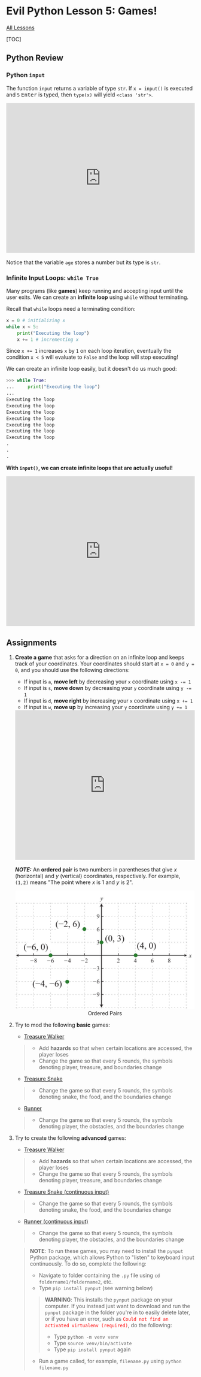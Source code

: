 # Evil Python Lesson 5: Games!

[All Lessons](https://zsiegel92.github.io/evilpython/)

[TOC]


## Python Review

### Python `input`

The function `input` returns a variable of type `str`. If `x = input()` is executed and `5` <kbd>Enter</kbd> is typed, then `type(x)` will yield `<class 'str'>`.

<iframe height="400px" width="100%" src="https://repl.it/@ZSiegel/Input2?lite=true" scrolling="no" frameborder="no" allowtransparency="true" allowfullscreen="true" sandbox="allow-forms allow-pointer-lock allow-popups allow-same-origin allow-scripts allow-modals"></iframe>

Notice that the variable `age` stores a number but its type is `str`.

### Infinite Input Loops: `while True`

Many programs (like **games**) keep running and accepting input until the user exits. We can create an **infinite loop** using `while` without terminating.

Recall that `while` loops need a terminating condition:
```python
x = 0 # initializing x
while x < 5:
	print("Executing the loop")
	x += 1 # incrementing x
```

Since `x += 1` increases `x` by `1` on each loop iteration, eventually the condition `x < 5` will evaluate to `False` and the loop will stop executing!

We can create an infinite loop easily, but it doesn't do us much good:

```python
>>> while True:
...     print("Executing the loop")
...
Executing the loop
Executing the loop
Executing the loop
Executing the loop
Executing the loop
Executing the loop
Executing the loop
.
.
.
```

**With `input()`, we can create infinite loops that are actually useful!**

<iframe height="400px" width="100%" src="https://repl.it/@ZSiegel/Inputinfiniteloop?lite=true" scrolling="no" frameborder="no" allowtransparency="true" allowfullscreen="true" sandbox="allow-forms allow-pointer-lock allow-popups allow-same-origin allow-scripts allow-modals"></iframe>


## Assignments

1. **Create a game** that asks for a direction on an infinite loop and keeps track of your coordinates. Your coordinates should start at `x = 0` and `y = 0`, and you should use the following directions:
	* If input is `a`, **move left** by decreasing your `x` coordinate using `x -= 1`
	* If input is `s`, **move down** by decreasing your `y` coordinate using `y -= 1`
	* If input is `d`, **move right** by increasing your `x` coordinate using `x += 1`
	* If input is `w`, **move up** by increasing your `y` coordinate using `y += 1`

	<iframe height="400px" width="100%" src="https://repl.it/@ZSiegel/InputNavigationGame?lite=true" scrolling="no" frameborder="no" allowtransparency="true" allowfullscreen="true" sandbox="allow-forms allow-pointer-lock allow-popups allow-same-origin allow-scripts allow-modals"></iframe>

	***NOTE:*** An **ordered pair** is two numbers in parentheses that give $x$ (horizontal) and $y$ (vertical) coordinates, respectively. For example, `(1,2)` means "The point where $x$ is $1$ and $y$ is $2$".

	<div style="text-align: center;">
		<img src="coordinates.jpg" width="500" alt="coordinates"/>
		<br>
		Ordered Pairs
	</div>

2. Try to mod the following **basic** games:
	* <a href="https://github.com/zsiegel92/evilpython/raw/master/Games/treasure.py" download="treasure.py">Treasure Walker</a>
	> * Add **hazards** so that when certain locations are accessed, the player loses
	> * Change the game so that every 5 rounds, the symbols denoting player, treasure, and boundaries change
	* <a href="https://github.com/zsiegel92/evilpython/raw/master/Games/treasure_snake.py" download="treasure_snake.py">Treasure Snake</a>
	> * Change the game so that every 5 rounds, the symbols denoting snake, the food, and the boundaries change
	* <a href="https://github.com/zsiegel92/evilpython/raw/master/Games/runner.py" download="runner.py">Runner</a>
	> * Change the game so that every 5 rounds, the symbols denoting player, the obstacles, and the boundaries change

3. Try to create the following **advanced** games:
	* <a href="https://github.com/zsiegel92/evilpython/raw/master/Games/treasure_continuous.py" download="treasure.py">Treasure Walker</a>
	> * Add **hazards** so that when certain locations are accessed, the player loses
	> * Change the game so that every 5 rounds, the symbols denoting player, treasure, and boundaries change
	* <a href="https://github.com/zsiegel92/evilpython/raw/master/Games/treasure_snake_continuous.py" download="treasure_snake_continuous.py">Treasure Snake (continuous input)</a>
	> * Change the game so that every 5 rounds, the symbols denoting snake, the food, and the boundaries change
	* <a href="https://github.com/zsiegel92/evilpython/raw/master/Games/runner_continuous.py" download="runner_continuous.py">Runner (continuous input)</a>
	> * Change the game so that every 5 rounds, the symbols denoting player, the obstacles, and the boundaries change

	>**NOTE**: To run these games, you may need to install the `pynput` Python package, which allows Python to "listen" to keyboard input continuously. To do so, complete the following:
	>
	> * Navigate to folder containing the `.py` file using `cd foldername1/foldername2`, etc.
	> * Type `pip install pynput` (see warning below)
	> > **WARNING**: This installs the `pynput` package on your computer. If you instead just want to download and run the `pynput` package in the folder you're in to easily delete later, or if you have an error, such as <span style="color:red">`Could not find an activated virtualenv (required)`</span>, do the following:
	> >
	> > * Type `python -m venv venv`
	> > * Type `source venv/bin/activate`
	> > * Type `pip install pynput` again
	> * Run a game called, for example, `filename.py` using `python filename.py`


<script type="text/javascript" async
  src="https://cdnjs.cloudflare.com/ajax/libs/mathjax/2.7.5/MathJax.js?config=TeX-MML-AM_CHTML">
</script>



